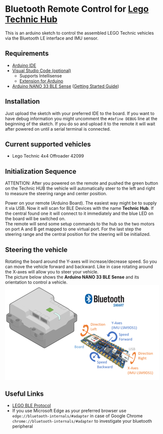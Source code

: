 # Bluetooth Remote Control for [Lego Technic Hub](https://www.lego.com/de-at/product/technic-hub-88012?cmp=KAC-INI-GOOGEU-GO-AT-DE-SP-BUY-SHOP-PLA-BP-SP-RN-Shopping&ef_id=EAIaIQobChMIm9fm7N_D6wIVvSB7Ch3OtwRWEAQYAiABEgI_DvD_BwE:G:s&s_kwcid=AL!933!3!288221002759!!!g!296439327739!)

This is an arduino sketch to control the assembled LEGO Technic vehicles via the Bluetooth LE interface and IMU sensor.

## Requirements
- [Arduino IDE](https://www.arduino.cc/en/Main/Software)
- [Visual Studio Code (optional)](https://code.visualstudio.com/)
    - Supports Intellisense
    - [Extension for Arduino](https://marketplace.visualstudio.com/items?itemName=vsciot-vscode.vscode-arduino)
- [Arduino NANO 33 BLE Sense](https://store.arduino.cc/arduino-nano-33-ble-sense) ([Getting Started Guide](https://www.arduino.cc/en/Guide/NANO33BLESense))

## Installation
Just upload the sketch with your preferred IDE to the board. If you want to have debug information you might uncomment the `#define DEBUG` line at the beginning of the sketch. If you do so and upload it to the remote it will wait after powered on until a serial terminal is connected.

## Current supported vehicles
- Lego Technic 4x4 Offroader 42099

## Initialization Sequence
ATTENTION: After you powered on the remote and pushed the green button on the Technic HUB the vehicle will automatically steer to the left and right to measure the steering range and center position.

Power on your remote (Arduino Board). The easiest way might be to supply it via USB. Now it will scan for BLE Devices with the name **Technic Hub**. If the central found one it will connect to it immediately and the blue LED on the board will be switched on.  
The remote will send some setup commands to the hub so the two motors on port A and B get mapped to one virtual port. For the last step the steering range and the central position for the steering will be initialized. 

## Steering the vehicle
Rotating the board around the Y-axes will increase/decrease speed. So you can move the vehicle forward and backward. Like in case rotating around the X-axes will allow you to steer your vehicle.  
The picture below shows the **Arduino NANO 33 BLE Sense** and its orientation to control a vehicle.
![](./docs/images/hub-remote.png)

## Useful Links
- [LEGO BLE Protocol](https://lego.github.io/lego-ble-wireless-protocol-docs/index.html#document-index)  
- If you use Microsoft Edge as your preferred browser use `edge://bluetooth-internals/#adapter` in case of Google Chrome `chrome://bluetooth-internals/#adapter` to investigate your bluetooth peripheral
